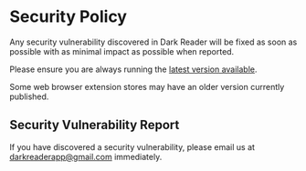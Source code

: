 # Security Policy

Any security vulnerability discovered in Dark Reader will be fixed as soon as possible with as minimal impact as possible when reported.

Please ensure you are always running the [latest version available](https://github.com/darkreader/darkreader/releases).

Some web browser extension stores may have an older version currently published.

## Security Vulnerability Report

If you have discovered a security vulnerability, please email us at <darkreaderapp@gmail.com> immediately.
